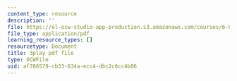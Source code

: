 ```yaml
---
content_type: resource
description: ''
file: https://ol-ocw-studio-app-production.s3.amazonaws.com/courses/6-0001-introduction-to-computer-science-and-programming-in-python-fall-2016/af786579cb33634aecc4dbc2c6cc4b86_C_pgH5QhIZ8.pdf
file_type: application/pdf
learning_resource_types: []
resourcetype: Document
title: 3play pdf file
type: OCWFile
uid: af786579-cb33-634a-ecc4-dbc2c6cc4b86
---
```

